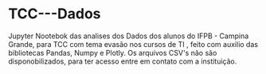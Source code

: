 # TCC---Dados
Jupyter Nootebok das analises dos Dados dos alunos do IFPB - Campina Grande,  para TCC com tema evasão nos cursos de TI , feito com auxilio das bibliotecas Pandas, Numpy e Plotly. Os arquivos CSV's não são disponobilizados, para ter acesso entre em contato com a instituição.
